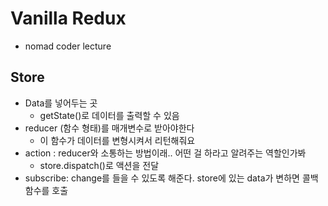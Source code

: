 # Vanilla Redux

- nomad coder lecture

## Store

- Data를 넣어두는 곳
  - getState()로 데이터를 출력할 수 있음
- reducer (함수 형태)를 매개변수로 받아야한다
  - 이 함수가 데이터를 변형시켜서 리턴해줘요
- action : reducer와 소통하는 방법이래.. 어떤 걸 하라고 알려주는 역할인가봐
  - store.dispatch()로 액션을 전달
- subscribe: change를 들을 수 있도록 해준다. store에 있는 data가 변하면 콜백함수를 호출
